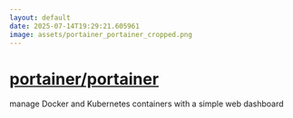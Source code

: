 ```yaml
---
layout: default
date: 2025-07-14T19:29:21.605961
image: assets/portainer_portainer_cropped.png
---
```


# [portainer/portainer](https://github.com/portainer/portainer)

manage Docker and Kubernetes containers with a simple web dashboard
